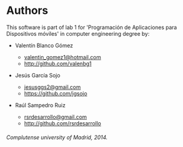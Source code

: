 Authors
==================

This software is part of lab 1 for 'Programación de Aplicaciones para Dispositivos móviles'
in computer engineering degree by:

* Valentín Blanco Gómez
	+ valentin_gomez1@hotmail.com
	+ http://github.com/valenbg1

* Jesús García Sojo
	+ jesusggs2@gmail.com
	+ https://github.com/jgsojo
	
* Raúl Sampedro Ruiz
	+ rsrdesarrollo@gmail.com
	+ http://github.com/rsrdesarrollo


###### Complutense university of Madrid, 2014. ######